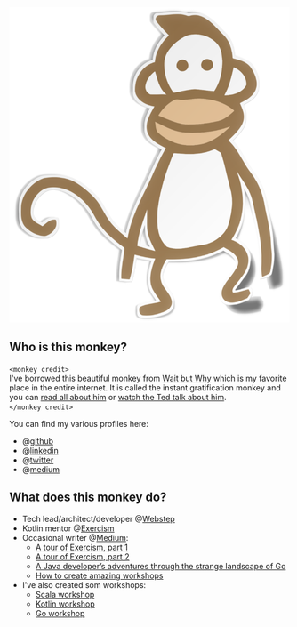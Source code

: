 ![instant gratification monkey](https://github.com/uzilan/uzilan/blob/master/60A857E6-2110-4D07-B25F-87A45033C5C5.png)

## Who is this monkey?
`<monkey credit>`<br/>
I've borrowed this beautiful monkey from [Wait but Why](https://waitbutwhy.com/) which is my favorite place in the entire internet. 
It is called the instant gratification monkey and you can [read all about him](https://waitbutwhy.com/2013/10/why-procrastinators-procrastinate.html) 
or [watch the Ted talk about him](https://www.ted.com/talks/tim_urban_inside_the_mind_of_a_master_procrastinator/up-next).<br/>
`</monkey credit>`

You can find my various profiles here:
* @[github](https://github.com/uzilan)
* @[linkedin](https://linkedin.com/in/uzilan)
* @[twitter](https://twitter.com/uzi_landsmann)
* @[medium](https://medium.com/@uzi.landsmann)
## What does this monkey do?
* Tech lead/architect/developer @[Webstep](https://webstep.se)
* Kotlin mentor @[Exercism](https://exercism.io/)
* Occasional writer @[Medium](https://medium.com/):
  * [A tour of Exercism, part 1](https://medium.com/webstep/a-tour-of-exercism-9fe2946ea4ba)
  * [A tour of Exercism, part 2](https://medium.com/webstep/a-tour-of-exercism-part-two-d100d0503dee)
  * [A Java developer’s adventures through the strange landscape of Go](https://medium.com/webstep/a-java-developers-adventures-through-the-strange-landscape-of-go-b49b3c9225eb)
  * [How to create amazing workshops](https://medium.com/webstep/how-to-create-amazing-workshops-9833e0743d96)
* I've also created som workshops:
  * [Scala workshop](https://github.com/uzilan/scalaworkshop)
  * [Kotlin workshop](https://github.com/WebstepSweden/kotlinworkshop)
  * [Go workshop](https://github.com/WebstepSweden/goworkshop)

<!--
**uzilan/uzilan** is a ✨ _special_ ✨ repository because its `README.md` (this file) appears on your GitHub profile.

Here are some ideas to get you started:

- 🔭 I’m currently working on ...
- 🌱 I’m currently learning ...
- 👯 I’m looking to collaborate on ...
- 🤔 I’m looking for help with ...
- 💬 Ask me about ...
- 📫 How to reach me: ...
- 😄 Pronouns: ...
- ⚡ Fun fact: ...
-->
